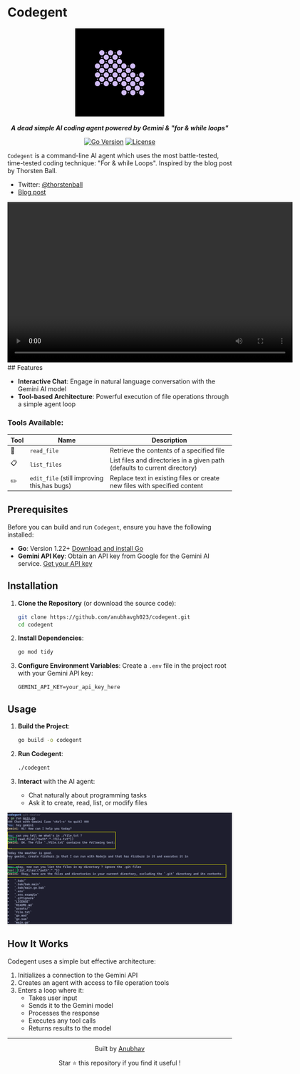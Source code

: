 # Codegent

<div align="center">
  <img src="assets/codegent-logo.png" alt="Codegent Logo" width="200">
  
  ***A dead simple AI coding agent powered by Gemini & "for & while loops"***
  
  [![Go Version](https://img.shields.io/badge/Go-1.22%2B-blue)](https://go.dev/)
  [![License](https://img.shields.io/badge/License-MIT-green.svg)](LICENSE)
</div>

`Codegent` is a command-line AI agent which uses the most battle-tested, time-tested coding technique: "For & while Loops".
Inspired by the blog post by Thorsten Ball.
- Twitter: [@thorstenball](https://x.com/thorstenball)
- [Blog post](https://ampcode.com/how-to-build-an-agent)

<div align="center">
  <video width="640" height="360" controls>
    <source src="assets/tools-demo.mp4" type="video/mp4">
    Your browser does not support the video tag.
  </video>
</div>
## Features

- **Interactive Chat**: Engage in natural language conversation with the Gemini AI model
- **Tool-based Architecture**: Powerful execution of file operations through a simple agent loop

### Tools Available:

| Tool | Name | Description |
|------|------|-------------|
| 📖 | `read_file` | Retrieve the contents of a specified file |
| 📋 | `list_files` | List files and directories in a given path (defaults to current directory) |
| ✏️ | `edit_file` (still improving this,has bugs) | Replace text in existing files or create new files with specified content |


## Prerequisites

Before you can build and run `Codegent`, ensure you have the following installed:

- **Go**: Version 1.22+ [Download and install Go](https://go.dev/doc/install)
- **Gemini API Key**: Obtain an API key from Google for the Gemini AI service. [Get your API key](https://ai.google.dev/)

## Installation

1. **Clone the Repository** (or download the source code):
   ```bash
   git clone https://github.com/anubhavgh023/codegent.git
   cd codegent
   ```

2. **Install Dependencies**:
   ```bash
   go mod tidy
   ```

3. **Configure Environment Variables**:
   Create a `.env` file in the project root with your Gemini API key:
   ```
   GEMINI_API_KEY=your_api_key_here
   ```

## Usage

1. **Build the Project**:
   ```bash
   go build -o codegent
   ```

2. **Run Codegent**:
   ```bash
   ./codegent
   ```

3. **Interact** with the AI agent:
   - Chat naturally about programming tasks
   - Ask it to create, read, list, or modify files

<div align="center">
  <img src="assets/usage-example.png" alt="Usage Example" width="600">
</div>

## How It Works
Codegent uses a simple but effective architecture:

1. Initializes a connection to the Gemini API
2. Creates an agent with access to file operation tools
3. Enters a loop where it:
   - Takes user input
   - Sends it to the Gemini model
   - Processes the response
   - Executes any tool calls
   - Returns results to the model
---

<div align="center">
  <p>Built by <a href="https://github.com/anubhavgh023">Anubhav</a></p>
  <p>Star ⭐ this repository if you find it useful !</p>
</div>